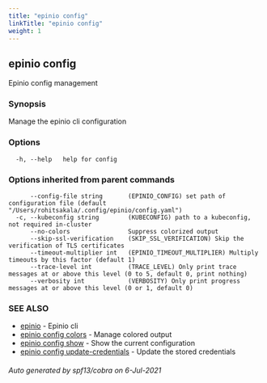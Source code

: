 ```yaml
---
title: "epinio config"
linkTitle: "epinio config"
weight: 1
---
```

## epinio config

Epinio config management

### Synopsis

Manage the epinio cli configuration

### Options

```
  -h, --help   help for config
```

### Options inherited from parent commands

```
      --config-file string       (EPINIO_CONFIG) set path of configuration file (default "/Users/rohitsakala/.config/epinio/config.yaml")
  -c, --kubeconfig string        (KUBECONFIG) path to a kubeconfig, not required in-cluster
      --no-colors                Suppress colorized output
      --skip-ssl-verification    (SKIP_SSL_VERIFICATION) Skip the verification of TLS certificates
      --timeout-multiplier int   (EPINIO_TIMEOUT_MULTIPLIER) Multiply timeouts by this factor (default 1)
      --trace-level int          (TRACE_LEVEL) Only print trace messages at or above this level (0 to 5, default 0, print nothing)
      --verbosity int            (VERBOSITY) Only print progress messages at or above this level (0 or 1, default 0)
```

### SEE ALSO

* [epinio](../epinio)	 - Epinio cli
* [epinio config colors](../epinio_config_colors)	 - Manage colored output
* [epinio config show](../epinio_config_show)	 - Show the current configuration
* [epinio config update-credentials](../epinio_config_update-credentials)	 - Update the stored credentials

###### Auto generated by spf13/cobra on 6-Jul-2021
